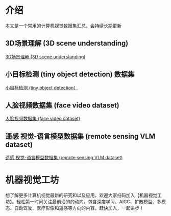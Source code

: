 
# 介绍
本文是一个常用的计算机视觉数据集汇总，会持续长期更新

## ​3D场景理解 (3D scene understanding)

[​3D场景理解 (3D scene understanding)](https://github.com/visioncraft2/cv_dataset/blob/main//3D_scene_understanding.md)


## 小目标检测 (tiny object detection) 数据集

[小目标检测 (tiny object detection）](https://github.com/visioncraft2/cv_dataset/blob/main/tiny_object_detection.md)

## 人脸视频数据集 (face video dataset)

[人脸视频数据集 (face video dataset)](https://github.com/visioncraft2/cv_dataset/blob/main/face_video_dataset.md)


## 遥感 视觉-语言模型数据集 (remote sensing VLM dataset)

[遥感 视觉-语言模型数据集 (remote sensing VLM dataset)](https://github.com/visioncraft2/cv_dataset/blob/main/remote_sensing_vlm.md)



# 机器视觉工坊

想了解更多计算机视觉最新的研究和以及应用，欢迎大家扫码加入【机器视觉工坊】。轻松第一时间关注最前沿的的动向，包含深度学习、AIGC、扩散模型、多模态、自动驾驶、医疗影像和遥感等方向的内容。赶快加入，一起进步！


